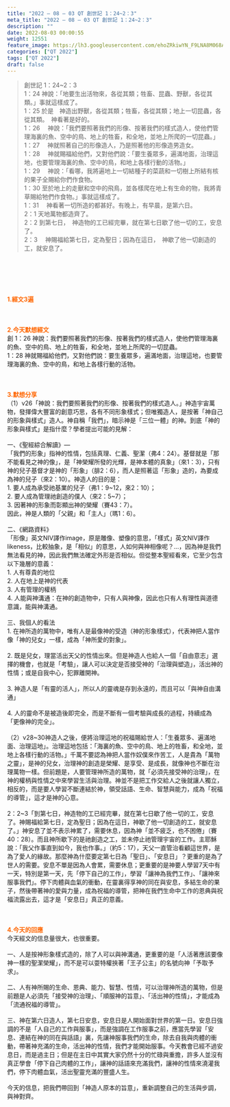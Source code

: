 ```yaml
---
title: "2022 – 08 – 03 QT 創世記 1：24~2：3"
meta_title: "2022 – 08 – 03 QT 創世記 1：24~2：3"
description: ""
date: 2022-08-03 00:00:55
weight: 12551
feature_image: https://lh3.googleusercontent.com/ehoZRkiwYN_F9LNA8M068AYxt73EavCZno-PD1cJRuf5BbSkQVUWr3gNEbt5kSs28Pb_Elg17kSrtf9ybWvojWoMV6I4tPM3vGRGDq6GkKkPdL2Gut4QAIw4-uykKUAtNiKgQKntvsU=w800
categories: ["QT 2022"]
tags: ["QT 2022"]
draft: false
---
```


<blockquote>創世記 1：24~2：3<br />
1：24 神說：「地要生出活物來，各從其類；牲畜、昆蟲、野獸，各從其類。」事就這樣成了。<br />
1：25 於是　神造出野獸，各從其類；牲畜，各從其類；地上一切昆蟲，各從其類。　神看著是好的。<br />
1：26 　神說：「我們要照著我們的形像、按著我們的樣式造人，使他們管理海裏的魚、空中的鳥、地上的牲畜，和全地，並地上所爬的一切昆蟲。」<br />
1：27 　神就照著自己的形像造人，乃是照著他的形像造男造女。<br />
1：28 　神就賜福給他們，又對他們說：「要生養眾多，遍滿地面，治理這地，也要管理海裏的魚、空中的鳥，和地上各樣行動的活物。」<br />
1：29 　神說：「看哪，我將遍地上一切結種子的菜蔬和一切樹上所結有核的果子全賜給你們作食物。<br />
1：30 至於地上的走獸和空中的飛鳥，並各樣爬在地上有生命的物，我將青草賜給牠們作食物。」事就這樣成了。<br />
1：31 　神看著一切所造的都甚好。有晚上，有早晨，是第六日。<br />
2：1 天地萬物都造齊了。<br />
2：2 到第七日，　神造物的工已經完畢，就在第七日歇了他一切的工，安息了。<br />
2：3 　神賜福給第七日，定為聖日；因為在這日，　神歇了他一切創造的工，就安息了。</blockquote><br />
&nbsp;<br />
<br />
&nbsp;<br />
<br />
<span style="color: #ff6600;"><strong>1.經文3遍</strong></span><br />
<br />
&nbsp;<br />
<br />
<span style="color: #ff6600;"><strong>2.今天默想經文</strong></span><br />
創 1：26 神說：我們要照著我們的形像、按著我們的樣式造人，使他們管理海裏的魚、空中的鳥、地上的牲畜，和全地，並地上所爬的一切昆蟲。<br />
1：28 神就賜福給他們，又對他們說：要生養眾多，遍滿地面，治理這地，也要管理海裏的魚、空中的鳥，和地上各樣行動的活物。<br />
<br />
&nbsp;<br />
<br />
<strong><span style="color: #ff6600;">3.默想分享<br />
</span></strong>（1）v26「神說：我們要照著我們的形像、按著我們的樣式造人。」神造宇宙萬物，發揮偉大豐富的創意巧思，各有不同形象樣式；但唯獨造人，是按著「神自己的形象與樣式」造人。神自稱「我們」，暗示神是「三位一體」的神。到底「神的形象與樣式」是指什麼？學者提出可能的見解：<br />
<br />
一、《聖經綜合解讀》—<br />
「我們的形象」指神的性情，包括真理、仁義、聖潔（弗4：24）。基督就是「那不能看見之神的像」，是「神榮耀所發的光輝，是神本體的真象」（來1：3），只有神的兒子基督才是神的「形象」（腓2：6），而人是照著這「形象」造的，為要成為神的兒子（來2：10）。神造人的目的是：<br />
1. 要人成為承受祂基業的兒子（弗1：9~12，來2：10）；<br />
2. 要人成為管理祂創造的僕人（來2：5~7）；<br />
3. 因著神的形象而彰顯出神的榮耀（賽43：7）。<br />
因此，神是人類的「父親」和「主人」（瑪1：6）。<br />
<br />
二、《網路資料》<br />
「形像」英文NIV譯作image，原是雕像、塑像的意思，「樣式」英文NIV譯作likeness，比較抽象，是「相似」的意思，人如何與神相像呢？…，因為神是我們無法看見的神，因此我們無法確定外形是否相似。但從整本聖經看來，它至少包含以下幾層的意義：<br />
1. 人有尊貴的地位<br />
2. 人在地上是神的代表<br />
3. 人有管理的權柄<br />
4. 人能與神溝通：在神的創造物中，只有人與神像，因此也只有人有理性與道德意識，能與神溝通。<br />
<br />
三、我個人的看法<br />
1. 在神所造的萬物中，唯有人是最像神的受造（神的形象樣式），代表神把人當作像「神的兒女」一樣，成為「神所愛的對象」。<br />
<br />
2. 既是兒女，理當活出天父的性情出來。但是神造人也給人一個「自由意志」選擇的機會，也就是「考驗」，讓人可以決定是否接受神的「治理與塑造」，活出神的性情；或是自我中心，犯罪離開神。<br />
<br />
3. 神造人是「有靈的活人」，所以人的靈魂是存到永遠的，而且可以「與神自由溝通」<br />
<br />
4. 人的靈命不是被造後即完全，而是不斷有一個考驗與成長的過程，持續成為「更像神的完全」。<br />
<br />
（2）v28~30神造人之後，便將治理這地的祝福賜給世人：「生養眾多、遍滿地面、治理這地」。治理這地包括：「海裏的魚、空中的鳥、地上的牲畜，和全地，並地上各樣行動的活物。」千萬不要認為神把人當作奴僕來作苦工，人是貴為「萬物之靈」，是神的兒女，治理神的創造是榮耀、是享受、是成長，就像神也不斷在治理萬物一樣。但前題是，人要管理神所造的萬物，就「必須先接受神的治理」，在神的權柄與性情之中來學習生活與治理。神並不是把工作交給人之後就讓人獨立，相反的，而是要人學習不斷連結於神，領受話語、生命、智慧與能力，成為「祝福的導管」，這才是神的心意。<br />
<br />
2：2~3「到第七日，神造物的工已經完畢，就在第七日歇了他一切的工，安息了。神賜福給第七日，定為聖日；因為在這日，神歇了他一切創造的工，就安息了。」神安息了並不表示神累了，需要休息，因為神「並不疲乏，也不困倦」（賽40：28）。而且神所歇下的是祂創造之工，並未停止祂管理宇宙的工作。主耶穌說：「我父作事直到如今，我也作事。」（約5：17），天父一直管治看顧這世界，是為了愛人的緣故。那麼神為什麼要定第七日為「聖日」、「安息日」？更重的是為了世人的需要。安息不單是因為人會累，需要休息；更重要的是神要人學習7天中有一天，特別是第一天，先「停下自己的工作」，學習「讓神為我們工作」、「讓神來服事我們」。停下肉體與血氣的衝動，在靈裏得享神的同在與安息，多結生命的果子，然後帶著神的愛與力量，成為祝福的導管，把神在我們生命中工作的恩典與祝福流露出去，這才是「安息日」真正的意義。<br />
<br />
&nbsp;<br />
<br />
<strong><span style="color: #ff6600;">4.今天的回應<br />
</span></strong>今天經文的信息量很大，也很重要。<br />
<br />
一、人是按神形象樣式造的，除了人可以與神溝通，更重要的是「人活著應該要像神一樣的聖潔榮耀」，而不是可以耍特權挾著「王子公主」的名號向神「予取予求」。<br />
<br />
二、人有神所賜的生命、恩典、能力、智慧、性情，可以治理神所造的萬物，但是前題是人必須先「接受神的治理」、「順服神的旨意」、「活出神的性情」，才能成為「流通祝福的導管」。<br />
<br />
三、神在第六日造人，第七日安息，安息日是人開始面對世界的第一日。安息日強調的不是「人自己的工作與服事」，而是強調在工作服事之前，應當先學習「安息、連結在神的同在與話語」裏，先讓神服事我們的生命，除去自我與肉體的衝動，帶著神充滿的生命，活出神的性情，我們才能開始服事。今天教會已經不過安息日，而是過主日；但是在主日中其實大家仍然十分的忙碌與重擔，許多人並沒有真正學會「停下自己肉體的工作」，讓神的話語來充滿我們，讓神的性情來澆灌我們，停下肉體血氣，活出聖靈充滿的豐盛人生。<br />
<br />
今天的信息，把我們帶回到「神造人原本的旨意」，重新調整自己的生活與步調，與神對齊。
        